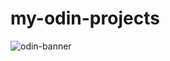 # my-odin-projects
<img src="https://www.theodinproject.com/assets/og-logo-dc2c719e367496ffaee876882b3f62c9b139279824de6a6e16448398fa513f7a.png" alt="odin-banner">
